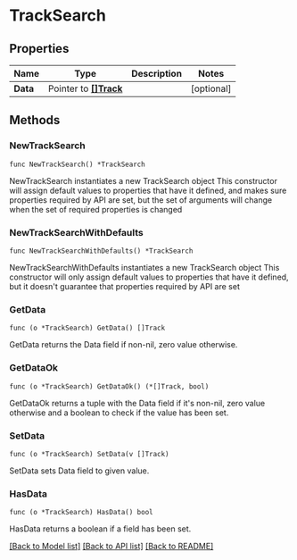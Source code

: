 # TrackSearch

## Properties

Name | Type | Description | Notes
------------ | ------------- | ------------- | -------------
**Data** | Pointer to [**[]Track**](Track.md) |  | [optional] 

## Methods

### NewTrackSearch

`func NewTrackSearch() *TrackSearch`

NewTrackSearch instantiates a new TrackSearch object
This constructor will assign default values to properties that have it defined,
and makes sure properties required by API are set, but the set of arguments
will change when the set of required properties is changed

### NewTrackSearchWithDefaults

`func NewTrackSearchWithDefaults() *TrackSearch`

NewTrackSearchWithDefaults instantiates a new TrackSearch object
This constructor will only assign default values to properties that have it defined,
but it doesn't guarantee that properties required by API are set

### GetData

`func (o *TrackSearch) GetData() []Track`

GetData returns the Data field if non-nil, zero value otherwise.

### GetDataOk

`func (o *TrackSearch) GetDataOk() (*[]Track, bool)`

GetDataOk returns a tuple with the Data field if it's non-nil, zero value otherwise
and a boolean to check if the value has been set.

### SetData

`func (o *TrackSearch) SetData(v []Track)`

SetData sets Data field to given value.

### HasData

`func (o *TrackSearch) HasData() bool`

HasData returns a boolean if a field has been set.


[[Back to Model list]](../README.md#documentation-for-models) [[Back to API list]](../README.md#documentation-for-api-endpoints) [[Back to README]](../README.md)


